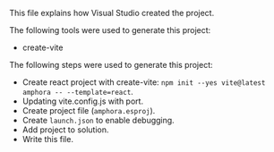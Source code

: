 This file explains how Visual Studio created the project.

The following tools were used to generate this project:
- create-vite

The following steps were used to generate this project:
- Create react project with create-vite: `npm init --yes vite@latest amphora -- --template=react`.
- Updating vite.config.js with port.
- Create project file (`amphora.esproj`).
- Create `launch.json` to enable debugging.
- Add project to solution.
- Write this file.
